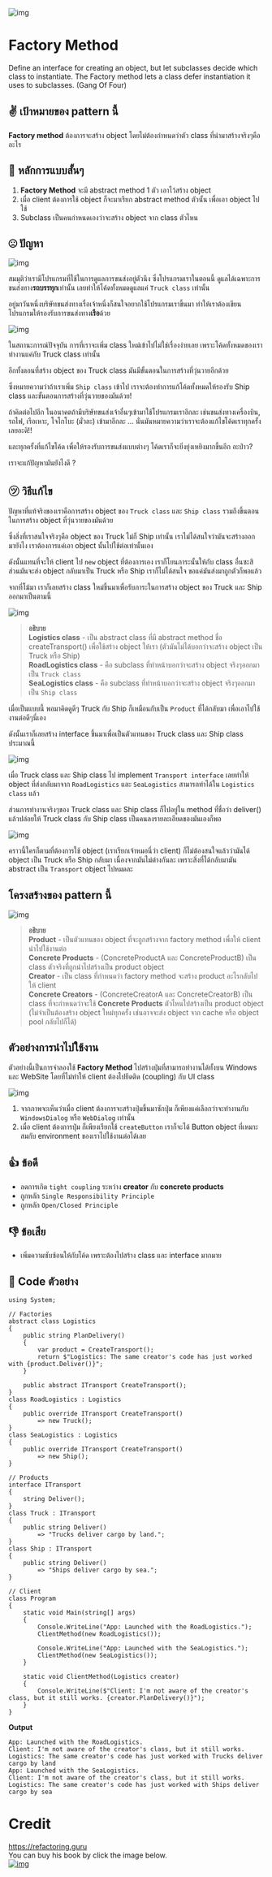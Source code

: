 ![img](assets/factorymethod/factory-method-mini.png)
# Factory Method

Define an interface for creating an object, but let subclasses decide which class to instantiate. The Factory method lets a class defer instantiation it uses to subclasses. (Gang Of Four)

## ✌ เป้าหมายของ pattern นี้
**Factory method** ต้องการจะสร้าง object โดยไม่ต้องกำหนดว่าตัว class ที่นำมาสร้างจริงๆคืออะไร

## 🎯 หลักการแบบสั้นๆ
1. **Factory Method** จะมี abstract method 1 ตัว เอาไว้สร้าง object
1. เมื่อ client ต้องการใช้ object ก็จะมาเรียก abstract method ตัวนั้น เพื่อเอา object ไปใช้
1. Subclass เป็นคนกำหนดเองว่าจะสร้าง object จาก class ตัวไหน

## ☹ ปัญหา
![img](assets/factorymethod/factory-method.png)

สมมุติว่าเรามีโปรแกรมที่ใช้ในการดูแลการขนส่งอยู่ตัวนึง ซึ่งโปรแกรมเราในตอนนี้ ดูแลได้เฉพาะการขนส่งทาง**รถบรรทุก**เท่านั้น เลยทำให้โค้ดทั้งหมดดูแลแค่ `Truck class` เท่านั้น

อยู่มาวันหนึ่งบริษัทขนส่งทางเรื่อเจ้าหนึ่งก็สนใจอยากใช้โปรแกรมเราขึ้นมา ทำให้เราต้องเขียนโปรแกรมให้รองรับการขนส่งทาง**เรือ**ด้วย

![img](assets/factorymethod/problem1.png)

ในสถานะการณ์ปัจจุบัน การที่เราจะเพิ่ม class ใหม่เข้าไปไม่ใช่เรื่องง่ายเลย เพราะโค้ดทั้งหมดของเราทำงานแค่กับ Truck class เท่านั้น

อีกทั้งตอนที่สร้าง object ของ Truck class มันมีขั้นตอนในการสร้างที่วุ่นวายอีกด้วย

ซึ่งหมายความว่าถ้าเราเพิ่ม `Ship class` เข้าไป เราจะต้องทำการแก้โค้ดทั้งหมดให้รองรับ Ship class และขั้นตอนการสร้างที่วุ่นวายของมันด้วย!

ถ้าคิดต่อไปอีก ในอนาคตถ้ามีบริษัทขนส่งเจ้าอื่นๆเข้ามาใช้โปรแกรมเราอีกละ เช่นขนส่งทางเครื่องบิน, รถไฟ, เรือเหาะ, โจโกโบะ (มั่วละ) เข้ามาอีกละ ... นั่นมันหมายความว่าเราจะต้องแก้ไขโค้ดเราทุกครั้งเลยอะดิ!!

และทุกครั้งที่แก้ไขโค้ด เพื่อให้รองรับการขนส่งแบบต่างๆ โค้ดเราก็จะยิ่งยุ่งเหยิงมากขึ้นอีก อะป่าว? 

เราจะแก้ปัญหามันยังไงดี ?

## ㋡ วิธีแก้ไข
ปัญหาที่แท้จริงของเราคือการสร้าง object ของ `Truck class` และ `Ship class` รวมถึงขึ้นตอนในการสร้าง object ที่วุ่นวายของมันด้วย

ซึ่งสิ่งที่เราสนใจจริงๆคือ object ของ Truck ไม่ก็ Ship เท่านั้น เราไม่ได้สนใจว่ามันจะสร้างออกมายังไง เราต้องการแค่เอา object นั้นไปใช้ต่อเท่านั้นเอง

ดังนั้นแทนที่จะให้ client ไป `new` object ที่ต้องการเอง เราก็โยนภาระนั้นให้กับ class อื่นซะสิ  ส่วนมันจะส่ง object กลับมาเป็น Truck หรือ Ship เราก็ไม่ได้สนใจ ขอแค่มันส่งมาถูกตัวก็พอแล้ว

จากที่โม้มา เราก็เลยสร้าง class ใหม่ขึ้นมาเพื่อรับภาระในการสร้าง object ของ Truck และ Ship ออกมาเป็นตามนี้

![img](assets/factorymethod/solution1.png)

> **อธิบาย**  
**Logistics class** - เป็น abstract class ที่มี abstract method ชื่อ createTransport() เพื่อใช้สร้าง object ให้เรา (ตัวมันไม่ได้บอกว่าจะสร้าง object เป็น Truck หรือ Ship)  
**RoadLogistics class** - คือ subclass ที่ทำหน้าบอกว่าจะสร้าง object จริงๆออกมาเป็น `Truck class`  
**SeaLogistics class** -  คือ subclass ที่ทำหน้าบอกว่าจะสร้าง object จริงๆออกมาเป็น `Ship class`

เมื่อเป็นแบบนี้ พอมาคิดดูดีๆ Truck กับ Ship ก็เหมือนกับเป็น `Product` ที่ได้กลับมา เพื่อเอาไปใช้งานต่อดีๆนี่เอง

ดังนั้นเราก็เลยสร้าง interface ขึ้นมาเพื่อเป็นตัวแทนของ Truck class และ Ship class ประมาณนี้

![img](assets/factorymethod/solution2-en.png)

เมื่อ Truck class และ Ship class ไป implement `Transport interface` เลยทำให้ object ที่ส่งกลับมาจาก `RoadLogistics` และ `SeaLogistics` สามารถทำได้ใน `Logistics class` แล้ว

ส่วนการทำงานจริงๆของ Truck class และ Ship class ก็ไปอยู่ใน method ที่ชื่อว่า deliver()  แล้วปล่อยให้ Truck class กับ Ship class เป็นคนลงรายละเอียดของมันเองก็พอ

![img](assets/factorymethod/solution3.png)

คราวนี้ใครก็ตามที่ต้องการใช้ object (เราเรียกเจ้าหมอนี่ว่า client) ก็ไม่ต้องสนใจแล้วว่ามันได้ object เป็น Truck หรือ Ship กลับมา เนื่องจากมันไม่ต่างกันละ เพราะสิ่งที่ได้กลับมามัน abstract เป็น `Transport` object ไปหมดละ

## โครงสร้างของ pattern นี้

![img](assets/factorymethod/structure.png)

> **อธิบาย**  
**Product** - เป็นตัวแทนของ object ที่จะถูกสร้างจาก factory method เพื่อให้ client นำไปใช้งานต่อ  
**Concrete Products** - (ConcreteProductA และ ConcreteProductB) เป็น class ตัวจริงที่ถูกนำไปสร้างเป็น product object  
**Creator** - เป็น class ที่กำหนดว่า factory method จะสร้าง product อะไรกลับไปให้ client  
**Concrete Creators** - (ConcreteCreatorA และ ConcreteCreatorB) เป็น class ที่จะกำหนดว่าจะใช้ **Concrete Products** ตัวไหนไปสร้างเป็น product object (ไม่จำเป็นต้องสร้าง object ใหม่ทุกครั้ง เช่นอาจจะส่ง object จาก cache หรือ object pool กลับไปก็ได้)

## ตัวอย่างการนำไปใช้งาน
ตัวอย่างนี้เป็นการจำลองใช้ **Factory Method** ไปสร้างปุ่มที่สามารถทำงานได้ทั้งบน Windows และ WebSite โดยที่ไม่ทำให้ client ต้องไปยึดติด (coupling) กับ UI class

![img](assets/factorymethod/example.png)

1. จากภาพจะเห็นว่าเมื่อ client ต้องการจะสร้างปุ่มขึ้นมาซักปุ่ม ก็เพียงแค่เลือกว่าจะทำงานกับ `WindowsDialog` หรือ `WebDialog` เท่านั้น
1. เมื่อ client ต้องการปุ่ม ก็เพียงเรียกใช้ `createButton` เราก็จะได้ Button object ที่เหมาะสมกับ environment ของเราไปใช้งานต่อได้เลย

## 👍 ข้อดี
* ลดการเกิด `tight coupling` ระหว่าง **creator** กับ **concrete products**
* ถูกหลัก `Single Responsibility Principle`
* ถูกหลัก `Open/Closed Principle`

## 👎 ข้อเสีย
* เพิ่มความซับซ้อนให้กับโค้ด เพราะต้องไปสร้าง class และ interface มากมาย

## ‍‍📝 Code ตัวอย่าง
```
using System;

// Factories
abstract class Logistics
{
    public string PlanDelivery()
    {
        var product = CreateTransport();
        return $"Logistics: The same creator's code has just worked with {product.Deliver()}";
    }
    
    public abstract ITransport CreateTransport();
}
class RoadLogistics : Logistics
{
    public override ITransport CreateTransport()
        => new Truck();
}
class SeaLogistics : Logistics
{
    public override ITransport CreateTransport()
        => new Ship();
}

// Products
interface ITransport
{
    string Deliver();
}
class Truck : ITransport
{
    public string Deliver() 
        => "Trucks deliver cargo by land.";
}
class Ship : ITransport
{
    public string Deliver()
        => "Ships deliver cargo by sea.";
}

// Client
class Program
{
    static void Main(string[] args)
    {
        Console.WriteLine("App: Launched with the RoadLogistics.");
        ClientMethod(new RoadLogistics());

        Console.WriteLine("App: Launched with the SeaLogistics.");
        ClientMethod(new SeaLogistics());
    }

    static void ClientMethod(Logistics creator)
    {
        Console.WriteLine($"Client: I'm not aware of the creator's class, but it still works. {creator.PlanDelivery()}");
    }
}
```

**Output**
```
App: Launched with the RoadLogistics.
Client: I'm not aware of the creator's class, but it still works. Logistics: The same creator's code has just worked with Trucks deliver cargo by land
App: Launched with the SeaLogistics.
Client: I'm not aware of the creator's class, but it still works. Logistics: The same creator's code has just worked with Ships deliver cargo by sea
```

# Credit
https://refactoring.guru  
You can buy his book by click the image below.  
[![img](https://refactoring.guru/images/patterns/book/web-cover-en.png)](https://refactoring.guru/design-patterns/book#buy-now)  